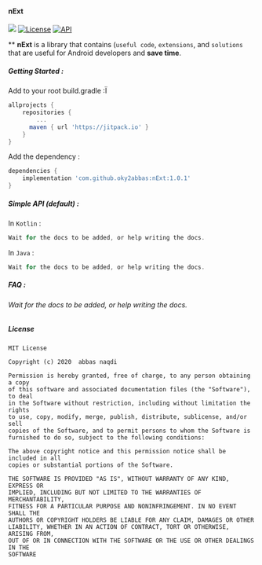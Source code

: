 #### nExt

[![](https://jitpack.io/v/oky2abbas/nExt.svg)](https://jitpack.io/#oky2abbas/nExt) [![License](http://img.shields.io/badge/license-MIT-green.svg?style=flat)](https://github.com/oky2abbas/nExt) [![API](https://img.shields.io/badge/API-19%2B-blue.svg?style=flat)](https://github.com/oky2abbas/nExt)

** **nExt** is a library that contains (`useful code`, `extensions`, and `solutions` that are useful for Android developers and **save time**.

##### Getting Started :

Add to your root build.gradle :Ï

```Groovy
allprojects {  
 	repositories {   
    	...     
      maven { url 'https://jitpack.io' }  
	} 
}
```

Add the dependency :

```Groovy
dependencies {    
  	implementation 'com.github.oky2abbas:nExt:1.0.1'
}
```

##### Simple API (default) :

In `Kotlin` :

```Groovy
Wait for the docs to be added, or help writing the docs.
```

In `Java` :

```Groovy
Wait for the docs to be added, or help writing the docs.
```

##### FAQ :

###### Wait for the docs to be added, or help writing the docs.



##### License

```
MIT License

Copyright (c) 2020  abbas naqdi

Permission is hereby granted, free of charge, to any person obtaining a copy
of this software and associated documentation files (the "Software"), to deal
in the Software without restriction, including without limitation the rights
to use, copy, modify, merge, publish, distribute, sublicense, and/or sell
copies of the Software, and to permit persons to whom the Software is
furnished to do so, subject to the following conditions:

The above copyright notice and this permission notice shall be included in all
copies or substantial portions of the Software.

THE SOFTWARE IS PROVIDED "AS IS", WITHOUT WARRANTY OF ANY KIND, EXPRESS OR
IMPLIED, INCLUDING BUT NOT LIMITED TO THE WARRANTIES OF MERCHANTABILITY,
FITNESS FOR A PARTICULAR PURPOSE AND NONINFRINGEMENT. IN NO EVENT SHALL THE
AUTHORS OR COPYRIGHT HOLDERS BE LIABLE FOR ANY CLAIM, DAMAGES OR OTHER
LIABILITY, WHETHER IN AN ACTION OF CONTRACT, TORT OR OTHERWISE, ARISING FROM,
OUT OF OR IN CONNECTION WITH THE SOFTWARE OR THE USE OR OTHER DEALINGS IN THE
SOFTWARE
```

